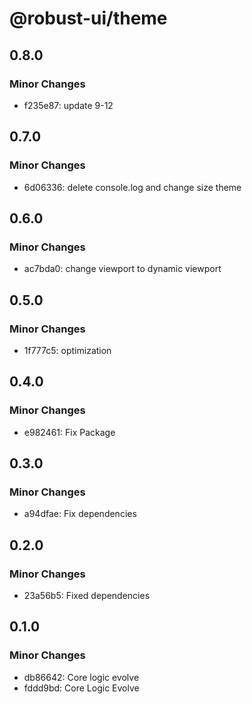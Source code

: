 # @robust-ui/theme

## 0.8.0

### Minor Changes

- f235e87: update 9-12

## 0.7.0

### Minor Changes

- 6d06336: delete console.log and change size theme

## 0.6.0

### Minor Changes

- ac7bda0: change viewport to dynamic viewport

## 0.5.0

### Minor Changes

- 1f777c5: optimization

## 0.4.0

### Minor Changes

- e982461: Fix Package

## 0.3.0

### Minor Changes

- a94dfae: Fix dependencies

## 0.2.0

### Minor Changes

- 23a56b5: Fixed dependencies

## 0.1.0

### Minor Changes

- db86642: Core logic evolve
- fddd9bd: Core Logic Evolve
